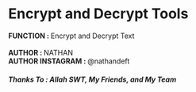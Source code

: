 # Encrypt and Decrypt Tools
<b> FUNCTION : </b> Encrypt and Decrypt Text
<br><br>
<b> AUTHOR : </b> NATHAN<br>
<b> AUTHOR INSTAGRAM : </b> @nathandeft
<h5> Thanks To : Allah SWT, My Friends, and My Team</h5>
